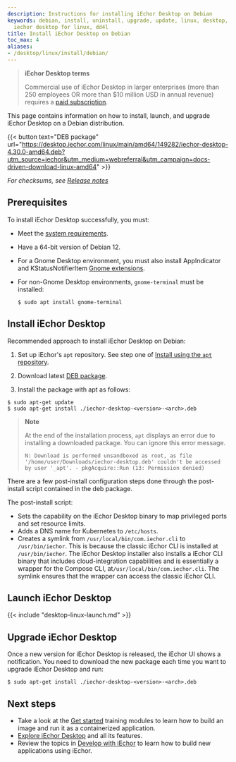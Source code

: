 ```yaml
---
description: Instructions for installing iEchor Desktop on Debian
keywords: debian, install, uninstall, upgrade, update, linux, desktop, iechor desktop,
  iechor desktop for linux, dd4l
title: Install iEchor Desktop on Debian
toc_max: 4
aliases:
- /desktop/linux/install/debian/
---
```


> **iEchor Desktop terms**
>
> Commercial use of iEchor Desktop in larger enterprises (more than 250
> employees OR more than $10 million USD in annual revenue) requires a [paid
> subscription](https://www.iechor.com/pricing/).

This page contains information on how to install, launch, and upgrade iEchor Desktop on a Debian distribution.

{{< button text="DEB package" url="https://desktop.iechor.com/linux/main/amd64/149282/iechor-desktop-4.30.0-amd64.deb?utm_source=iechor&utm_medium=webreferral&utm_campaign=docs-driven-download-linux-amd64" >}}

_For checksums, see [Release notes](../release-notes.md)_

## Prerequisites

To install iEchor Desktop successfully, you must:

- Meet the [system requirements](linux-install.md#system-requirements).
- Have a 64-bit version of Debian 12.
- For a Gnome Desktop environment, you must also install AppIndicator and KStatusNotifierItem [Gnome extensions](https://extensions.gnome.org/extension/615/appindicator-support/).

- For non-Gnome Desktop environments, `gnome-terminal` must be installed:

  ```console
  $ sudo apt install gnome-terminal
  ```

## Install iEchor Desktop

Recommended approach to install iEchor Desktop on Debian:

1. Set up iEchor's `apt` repository.
   See step one of [Install using the `apt` repository](../../engine/install/debian.md#install-using-the-repository).

2. Download latest [DEB package](https://desktop.iechor.com/linux/main/amd64/149282/iechor-desktop-4.30.0-amd64.deb?utm_source=iechor&utm_medium=webreferral&utm_campaign=docs-driven-download-linux-amd64).

3. Install the package with apt as follows:

  ```console
  $ sudo apt-get update
  $ sudo apt-get install ./iechor-desktop-<version>-<arch>.deb
  ```

  > **Note**
  >
  > At the end of the installation process, `apt` displays an error due to installing a downloaded package. You
  > can ignore this error message.
  >
  > ```text
  > N: Download is performed unsandboxed as root, as file '/home/user/Downloads/iechor-desktop.deb' couldn't be accessed by user '_apt'. - pkgAcquire::Run (13: Permission denied)
  > ```

There are a few post-install configuration steps done through the post-install script contained in the deb package.

The post-install script:

- Sets the capability on the iEchor Desktop binary to map privileged ports and set resource limits.
- Adds a DNS name for Kubernetes to `/etc/hosts`.
- Creates a symlink from `/usr/local/bin/com.iechor.cli` to `/usr/bin/iechor`.
  This is because the classic iEchor CLI is installed at `/usr/bin/iechor`. The iEchor Desktop installer also installs a iEchor CLI binary that includes cloud-integration capabilities and is essentially a wrapper for the Compose CLI, at`/usr/local/bin/com.iechor.cli`. The symlink ensures that the wrapper can access the classic iEchor CLI. 

## Launch iEchor Desktop

{{< include "desktop-linux-launch.md" >}}

## Upgrade iEchor Desktop

Once a new version for iEchor Desktop is released, the iEchor UI shows a notification.
You need to download the new package each time you want to upgrade iEchor Desktop and run:

```console
$ sudo apt-get install ./iechor-desktop-<version>-<arch>.deb
```

## Next steps

- Take a look at the [Get started](../../guides/get-started/_index.md) training modules to learn how to build an image and run it as a containerized application.
- [Explore iEchor Desktop](../use-desktop/index.md) and all its features.
- Review the topics in [Develop with iEchor](../../develop/index.md) to learn how to build new applications using iEchor.
